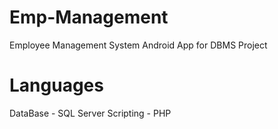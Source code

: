 # Emp-Management

Employee Management System Android App for DBMS Project



# Languages 

 DataBase - SQL
 Server Scripting - PHP





